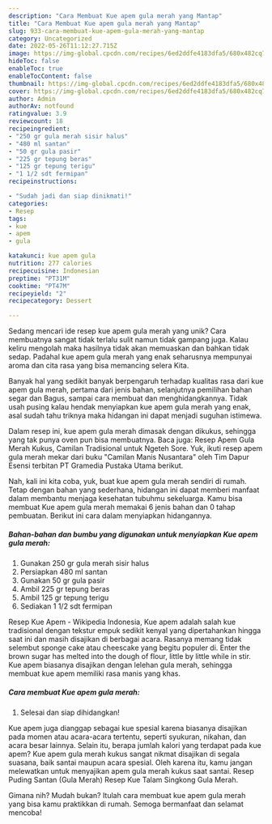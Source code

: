 ```yaml
---
description: "Cara Membuat Kue apem gula merah yang Mantap"
title: "Cara Membuat Kue apem gula merah yang Mantap"
slug: 933-cara-membuat-kue-apem-gula-merah-yang-mantap
category: Uncategorized
date: 2022-05-26T11:12:27.715Z
image: https://img-global.cpcdn.com/recipes/6ed2ddfe4183dfa5/680x482cq70/kue-apem-gula-merah-foto-resep-utama.jpg
hideToc: false
enableToc: true
enableTocContent: false
thumbnail: https://img-global.cpcdn.com/recipes/6ed2ddfe4183dfa5/680x482cq70/kue-apem-gula-merah-foto-resep-utama.jpg
cover: https://img-global.cpcdn.com/recipes/6ed2ddfe4183dfa5/680x482cq70/kue-apem-gula-merah-foto-resep-utama.jpg
author: Admin
authorAv: notfound
ratingvalue: 3.9
reviewcount: 18
recipeingredient:
- "250 gr gula merah sisir halus"
- "480 ml santan"
- "50 gr gula pasir"
- "225 gr tepung beras"
- "125 gr tepung terigu"
- "1 1/2 sdt fermipan"
recipeinstructions:

- "Sudah jadi dan siap dinikmati!"
categories:
- Resep
tags:
- kue
- apem
- gula

katakunci: kue apem gula 
nutrition: 277 calories
recipecuisine: Indonesian
preptime: "PT31M"
cooktime: "PT47M"
recipeyield: "2"
recipecategory: Dessert

---
```





Sedang mencari ide resep kue apem gula merah yang unik? Cara membuatnya sangat tidak terlalu sulit namun tidak gampang juga. Kalau keliru mengolah maka hasilnya tidak akan memuaskan dan bahkan tidak sedap. Padahal kue apem gula merah yang enak seharusnya mempunyai aroma dan cita rasa yang bisa memancing selera Kita.





Banyak hal yang sedikit banyak berpengaruh terhadap kualitas rasa dari kue apem gula merah, pertama dari jenis bahan, selanjutnya pemilihan bahan segar dan Bagus, sampai cara membuat dan menghidangkannya. Tidak usah pusing kalau hendak menyiapkan kue apem gula merah yang enak,      asal sudah tahu triknya maka hidangan ini dapat menjadi suguhan istimewa.














Dalam resep ini, kue apem gula merah dimasak dengan dikukus, sehingga yang tak punya oven pun bisa membuatnya. Baca juga: Resep Apem Gula Merah Kukus, Camilan Tradisional untuk Ngeteh Sore. Yuk, ikuti resep apem gula merah mekar dari buku &#34;Camilan Manis Nusantara&#34; oleh Tim Dapur Esensi terbitan PT Gramedia Pustaka Utama berikut.






Nah, kali ini kita coba, yuk, buat kue apem gula merah sendiri di rumah. Tetap dengan bahan yang sederhana, hidangan ini dapat memberi manfaat dalam membantu menjaga kesehatan tubuhmu sekeluarga. Kamu bisa membuat Kue apem gula merah memakai 6 jenis bahan dan 0 tahap pembuatan. Berikut ini cara dalam menyiapkan hidangannya.

<!--inarticleads1-->

##### Bahan-bahan dan bumbu yang digunakan untuk menyiapkan Kue apem gula merah:

1. Gunakan 250 gr gula merah sisir halus
1. Persiapkan 480 ml santan
1. Gunakan 50 gr gula pasir
1. Ambil 225 gr tepung beras
1. Ambil 125 gr tepung terigu
1. Sediakan 1 1/2 sdt fermipan


Resep Kue Apem - Wikipedia Indonesia, Kue apem adalah salah kue tradisional dengan tekstur empuk sedikit kenyal yang dipertahankan hingga saat ini dan masih disajikan di berbagai acara. Rasanya memang tidak selembut sponge cake atau cheescake yang begitu populer di. Enter the brown sugar has melted into the dough of flour, little by little while in stir. Kue apem biasanya disajikan dengan lelehan gula merah, sehingga membuat kue apem memiliki rasa manis yang khas. 

<!--inarticleads2-->

##### Cara membuat Kue apem gula merah:


1. Selesai dan siap dihidangkan!

Kue apem juga dianggap sebagai kue spesial karena biasanya disajikan pada momen atau acara-acara tertentu, seperti syukuran, nikahan, dan acara besar lainnya. Selain itu, berapa jumlah kalori yang terdapat pada kue apem? Kue apem gula merah kukus sangat nikmat disajikan di segala suasana, baik santai maupun acara spesial. Oleh karena itu, kamu jangan melewatkan untuk menyajikan apem gula merah kukus saat santai. Resep Puding Santan (Gula Merah) Resep Kue Talam Singkong Gula Merah. 

Gimana nih? Mudah bukan? Itulah cara membuat kue apem gula merah yang bisa kamu praktikkan di rumah. Semoga bermanfaat dan selamat mencoba!
